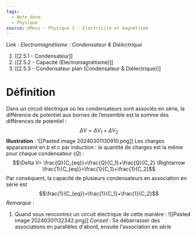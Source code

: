 ```yaml
---
tags:
  - Note_done
  - Physique
source: UMons - Physique 2 - Electricité et magnétisme
---
```


Link :
_Electromagnétisme : Condensateur & Diélectrique_
1. [[2.5.1 - Condensateur]]
2. [[2.5.2 - Capacité (Electromagnétisme)]]
3. [[2.5.3 - Condensateur plan (Condensateur & Diélectrique)]]

# Définition
Dans un circuit électrique où les condensateurs sont associés en série, la différence de potentiel aux bornes de l’ensemble est la somme des différences de potentiel : $$\Delta V = \Delta V_1 + \Delta V_2$$ **Illustration** : ![[Pasted image 20240301130910.png]]
 Les charges apparaissent en $b$ et $c$ par induction : la quantité de charges est la même pour chaque condensateur $(Q)$ : $$\Delta V= \frac{Q}{C_{eq}}=\frac{Q}{C_1}+\frac{Q}{C_2} \Rightarrow \frac{1}{C_{eq}}=\frac{1}{C_1}+\frac{1}{C_2}$$ Par conséquent, la capacité de plusieurs condensateurs en association en série est $$\frac{1}{C_{eq}}=\frac{1}{C_1}+\frac{1}{C_2}$$
 _Remarque_ : 
1. Quand vous rencontrez un circuit électrique de cette manière : ![[Pasted image 20240301132342.png]] _Conseil_ : Se débarrasser des associations en parallèles d'abord, ensuite l'association en série